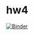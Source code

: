 # hw4
[![Binder](https://mybinder.org/badge_logo.svg)](https://mybinder.org/v2/gh/Suziee159/hwweek4/blob/main/Untitled23.ipynb/HEAD)
